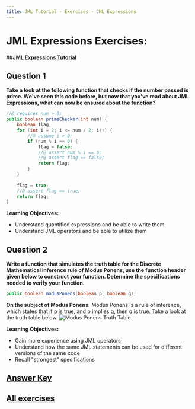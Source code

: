 ```yaml
---
title: JML Tutorial - Exercises - JML Expressions
---
```

# JML Expressions Exercises:
##**[JML Expressions Tutorial](https://www.openjml.org/tutorial/Expressions)**

## **Question 1**
**Take a look at the following function that checks if the number passed is prime. We've seen this code before, but now that you've read about JML Expressions, what can now be ensured about the function?**
```Java
//@ requires num > 0;
public boolean primeChecker(int num) {
	boolean flag;
	for (int i = 2; i <= num / 2; i++) {
		//@ assume i > 0;
		if (num % i == 0) {
			flag = false; 
			//@ assert num % i == 0;
			//@ assert flag == false;
			return flag;
		}
	}
		
	flag = true;
	//@ assert flag == true;
	return flag;
}
```
**Learning Objectives:**
+ Understand quantified expressions and be able to write them
+ Understand JML operators and be able to utilize them
 
## **Question 2**
**Write a function that simulates the truth table for the Discrete Mathematical inference rule of Modus Ponens, use the function header given below to construct your function. Determine the specifications needed to verify your function.**
```Java
public boolean modusPonens(boolean p, boolean q);
```
**On the subject of Modus Ponens:**
Modus Ponens is a rule of inference, which states that if p is true, and p implies q, then q is true. Take a look at the truth table below. 
![Modus Ponens Truth Table](https://www.google.com/url?sa=i&url=https%3A%2F%2Fwww.quora.com%2FIs-Modus-Ponens-invalid&psig=AOvVaw27iAOGt0mZ8Pgp9V_YfYvr&ust=1651362963140000&source=images&cd=vfe&ved=0CAwQjRxqFwoTCNCBhMy8uvcCFQAAAAAdAAAAABAD)

**Learning Objectives:**
+ Gain more experience using JML operators
+ Understand how the same JML statements can be used for different versions of the same code
+ Recall "strongest" specifications

## **[Answer Key](JmlExprExKey.md)**
## **[All exercises](https://www.openjml.org/tutorial/exercises/exercises)**